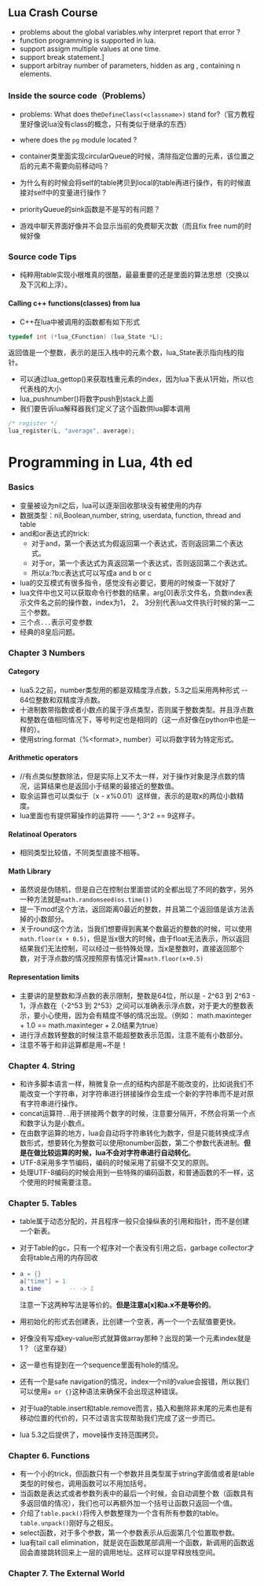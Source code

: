 ## Lua Crash Course

* problems about the global variables.why interpret  report that error ?
* function programming is supported in lua.
* support assigm multiple values at one time.
* support break statement.]
* support arbitray number of parameters, hidden as arg , containing n elements.

### Inside the source code（Problems）

* problems: What does the```DefineClass(<classname>)``` stand for?（官方教程里好像说lua没有class的概念，只有类似于继承的东西）
* where does the ```pg``` module located ? 
* container类里面实现circularQueue的时候，清除指定位置的元素，该位置之后的元素不需要向前移动吗？

* 为什么有的时候会将self的table拷贝到local的table再进行操作，有的时候直接对self中的变量进行操作？
* priorityQueue的sink函数是不是写的有问题？
* 游戏中聊天界面好像并不会显示当前的免费聊天次数（而且fix free num的时候好像

### Source code Tips

* 纯粹用table实现小根堆真的很酷，最最重要的还是里面的算法思想（交换以及下沉和上浮）。

#### Calling c++ functions(classes) from lua

* C++在lua中被调用的函数都有如下形式

```c++
typedef int (*lua_CFunction) (lua_State *L);
```

返回值是一个整数，表示的是压入栈中的元素个数，lua_State表示指向栈的指针。

* 可以通过lua_gettop()来获取栈重元素的index，因为lua下表从1开始，所以也代表栈的大小
* lua_pushnumber()将数字push到stack上面
* 我们要告诉lua解释器我们定义了这个函数供lua脚本调用

```c++
/* register */
lua_register(L, "average", average);
```



# Programming in Lua, 4th ed

### Basics

* 变量被设为nil之后，lua可以逐渐回收那块没有被使用的内存
* 数据类型：nil,Boolean,number, string, userdata, function, thread and table
* and和or表达式的trick: 
  * 对于and，第一个表达式为假返回第一个表达式，否则返回第二个表达式。
  * 对于or，第一个表达式为真返回第一个表达式，否则返回第二个表达式。
  * 所以a:?b:c表达式可以写成a and b or c
* lua的交互模式有很多指令，感觉没有必要记，要用的时候查一下就好了
* lua文件中也又可以获取命令行参数的结果，arg[0]表示文件名，负数index表示文件名之前的操作数，index为1， 2， 3分别代表lua文件执行时候的第一二三个参数。
* 三个点```...```表示可变参数
* 经典的8皇后问题。

### Chapter 3  Numbers

#### Category

* lua5.2之前，number类型用的都是双精度浮点数，5.3之后采用两种形式 -- 64位整数和双精度浮点数。
* 十进制数带指数或者小数点的属于浮点类型，否则属于整数类型。并且浮点数和整数在值相同情况下，等号判定也是相同的（这一点好像在python中也是一样的）。
* 使用string.format（%\<format>, number）可以将数字转为特定形式。

#### Arithmetic operators

* //有点类似整数除法，但是实际上又不太一样，对于操作对象是浮点数的情况，运算结果也是返回小于结果的最接近的整数值。
* 取余运算也可以类似于（x  - x%0.01）这样做，表示的是取x的两位小数精度。
* lua里面也有提供幂操作的运算符 —— ^, 3^2 == 9这样子。

#### Relatinoal Operators

* 相同类型比较值，不同类型直接不相等。

#### Math Library

* 虽然说是伪随机，但是自己在控制台里面尝试的全都出现了不同的数字，另外一种方法就是```math.randomseed(os.time())```
* 提一下modf这个方法，返回距离0最近的整数，并且第二个返回值是该方法丢掉的小数部分。
* 关于round这个方法，当我们想要得到离某个数最近的整数的时候，可以使用```math.floor(x + 0.5)```，但是当x很大的时候，由于float无法表示，所以返回结果我们无法控制，可以经过一些特殊处理，当x是整数时，直接返回那个数，对于浮点数的情况按照原有情况计算```math.floor(x+0.5)```

#### Representation limits

* 主要讲的是整数和浮点数的表示限制，整数是64位，所以是 - 2^63 到 2^63 - 1，浮点数在（-2^53 到 2^53）之间可以准确表示浮点数，对于更大的整数表示，要小心使用，因为会有精度不够的情况出现。（例如：  math.maxinteger + 1.0 == math.maxinteger + 2.0结果为true）
* 进行浮点数转整数的时候注意不能超整数表示范围，注意不能有小数部分。
* 注意不等于和非运算都是用~不是！

### Chapter 4. String

* 和许多脚本语言一样，稍微复杂一点的结构内部是不能改变的，比如说我们不能改变一个字符串，对字符串进行拼接操作会生成一个新的字符串而不是对原有字符串进行操作。
* concat运算符```..```用于拼接两个数字的时候，注意要分隔开，不然会将第一个点和数字认为是小数点。
* 在由数字运算的地方，lua会自动将字符串转化为数字，但是只能转换成浮点数形式，想要转化为整数可以使用tonumber函数，第二个参数代表进制。**但是在做比较运算的时候，lua不会对字符串进行自动转化**。
* UTF-8采用多字节编码，编码的时候采用了前缀不交叉的原则。
* 处理UTF-8编码的时候会用到一些特殊的编码函数，和普通函数的不一样，这个使用的时候需要注意。

### Chapter 5. Tables

* table属于动态分配的，并且程序一般只会操纵表的引用和指针，而不是创建一个新表。

* 对于Table的gc，只有一个程序对一个表没有引用之后，garbage collector才会将table占用的内存回收

* ```lua
  a = {}
  a["time"] = 1
  a.time		-- -> 1
  ```

  注意一下这两种写法是等价的。**但是注意a[x]和a.x不是等价的**。

* 用初始化的形式去创建表，比创建一个空表，再一个一个去赋值要更快。

* 好像没有写成key-value形式就算做array那种？出现的第一个元素index就是1？（这里存疑）

* 这一章也有提到在一个sequence里面有hole的情况。

* 还有一个是safe navigation的情况，index一个nil的value会报错，所以我们可以使用```a or {}```这种语法来确保不会出现这种错误。

* 对于lua的table.insert和table.remove而言，插入和删除非末尾的元素也是有移动位置的代价的，只不过语言实现帮助我们完成了这一步而已。

* lua 5.3之后提供了，move操作支持范围拷贝。

### Chapter 6. Functions

* 有一个小的trick，但函数只有一个参数并且类型属于string字面值或者是table类型的时候也，调用函数可以不用加括号。
* 当函数是表达式或者参数列表中的最后一个时候，会自动调整个数（函数具有多返回值的情况），我们也可以再额外加一个括号让函数只返回一个值。
* 介绍了```table.pack()```将传入参数整理为一个含有所有参数的table。```table.unpack()```刚好与之相反。
* select函数，对于多个参数，第一个参数表示从后面第几个位置取参数。
* lua有tail call elimination，就是说在函数尾部调用一个函数，新调用的函数返回会直接跳转回来上一层的调用地址。这样可以提早释放栈空间。

### Chapter 7. The External World


